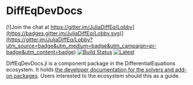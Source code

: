 # DiffEqDevDocs

[![Join the chat at https://gitter.im/JuliaDiffEq/Lobby](https://badges.gitter.im/JuliaDiffEq/Lobby.svg)](https://gitter.im/JuliaDiffEq/Lobby?utm_source=badge&utm_medium=badge&utm_campaign=pr-badge&utm_content=badge)
[![Build Status](https://travis-ci.org/JuliaDiffEq/DiffEqDevDocs.jl.svg?branch=master)](https://travis-ci.org/JuliaDiffEq/DiffEqDevDocs.jl)
[![Latest](https://img.shields.io/badge/docs-latest-blue.svg)](http://devdocs.juliadiffeq.org/latest/)

DiffEqDevDocs.jl is a component package in the DifferentialEquations ecosystem. It holds [the developer documentation for the solvers and add-on packages](http://devdocs.juliadiffeq.org/latest/).
Users interested to the ecosystem should this as a guide.
